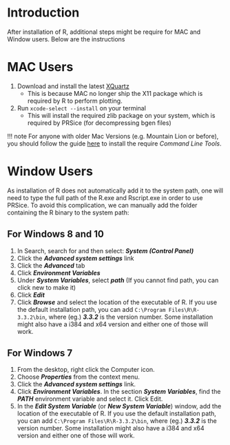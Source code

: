 # Introduction
After installation of R, additional steps might be require for MAC and Window users. Below are the instructions

# MAC Users
1. Download and install the latest [XQuartz](https://www.xquartz.org)
   - This is because MAC no longer ship the X11 package which is required by R to perform plotting.
2. Run `xcode-select --install` on your terminal
   -  This will install the required zlib package on your system, which is required by PRSice (for decompressing bgen files)

!!! note
    For anyone with older Mac Versions (e.g. Mountain Lion or before), you should follow the guide [here](https://www.moncefbelyamani.com/how-to-install-xcode-homebrew-git-rvm-ruby-on-mac/) to install the require *Command Line Tools*.
    
# Window Users
As installation of R does not automatically add it to the system path, one will need to type the full path of the R.exe and Rscript.exe in order to use PRSice. To avoid this complication, we can manually add the folder containing the R binary to the system path:

## For Windows 8 and 10
1. In Search, search for and then select: **_System (Control Panel)_**
2. Click the **_Advanced system settings_** link
3. Click the **_Advanced_** tab
4. Click _**Environment Variables**_
5. Under _**System Variables**_, select **_path_** (If you cannot find path, you can click new to make it)
6. Click _**Edit**_
7. Click _**Browse**_ and select the location of the executable of R.
If you use the default installation path, you can add `C:\Program Files\R\R-3.3.2\bin`, where (eg.) _**3.3.2**_ is the version number. Some installation might also have a i384 and x64 version and either one of those will work.

## For Windows 7
1. From the desktop, right click the Computer icon.
2. Choose _**Properties**_ from the context menu.
3. Click the _**Advanced system settings**_ link.
4. Click _**Environment Variables**_. In the section _**System Variables**_, find the _**PATH**_ environment variable and select it. Click Edit.
5. In the _**Edit System Variable**_ (or _**New System Variable**_) window, add the location of the executable of R.
If you use the default installation path, you can add `C:\Program Files\R\R-3.3.2\bin`, where (eg.) _**3.3.2**_ is the version number. Some installation might also have a i384 and x64 version and either one of those will work.
